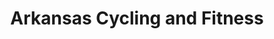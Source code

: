 ---
title: "Arkansas Cycling and Fitness"
url: /little-rock/arkansas-cycling-and-fitness/
shop: Fahrrad
---